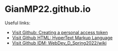 # GianMP22.github.io

<p> Useful links: </p>
<ul>
  <li> <a href="https://docs.github.com/en/authentication/keeping-your-account-and-data-secure/creating-a-personal-access-token#creating-a-token">Visit Github: Creating a personal access token</a>
  </li>
  <li> <a href="https://developer.mozilla.org/en-US/docs/Web/HTML">Visit Github HTML: HyperText Markup Language</a>
  </li>
  <li> <a href="https://github.com/IDMNYU/webDev_D_Spring2022/wiki">Visit Github IDM: WebDev_D_Spring2022/wiki</a>
  </li>
</ul>
  
